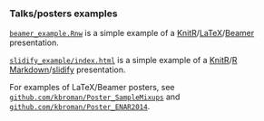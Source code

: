 ### Talks/posters examples

[`beamer_example.Rnw`](beamer_example.Rnw) is a simple example of a [KnitR](http://yihui.name/knitr/)/[LaTeX](http://www.latex-project.org/)/[Beamer](https://bitbucket.org/rivanvx/beamer/wiki/Home)
presentation.

[`slidify_example/index.html`](slidify_example/index.Rmd) is a simple
example of a [KnitR](http://yihui.name/knitr/)/[R Markdown](https://www.rstudio.com/ide/docs/r_markdown)/[slidify](http://slidify.org/) presentation.

For examples of LaTeX/Beamer posters, see
[`github.com/kbroman/Poster_SampleMixups`](https://github.com/kbroman/Poster_SampleMixups)
and
[`github.com/kbroman/Poster_ENAR2014`](https://github.com/kbroman/Poster_ENAR2014).

